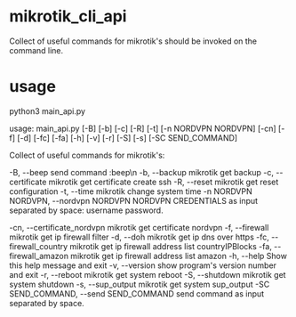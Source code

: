 # mikrotik_cli_api
Collect of useful commands for mikrotik's should be invoked on the command line.
# usage
python3 main_api.py 

usage: main_api.py [-B] [-b] [-c] [-R] [-t] [-n NORDVPN NORDVPN] [-cn] [-f] [-d] [-fc] [-fa] [-h] [-v] [-r] [-S] [-s]
                   [-SC SEND_COMMAND]

Collect of useful commands for mikrotik's:

  -B, --beep            send command :beep\n
  -b, --backup          mikrotik get backup
  -c, --certificate     mikrotik get certificate create ssh
  -R, --reset           mikrotik get reset configuration
  -t, --time            mikrotik change system time
  -n NORDVPN NORDVPN, --nordvpn NORDVPN NORDVPN
                        CREDENTIALS as input separated by space: username password.
                        
  -cn, --certificate_nordvpn
                        mikrotik get certificate nordvpn
  -f, --firewall        mikrotik get ip firewall filter
  -d, --doh             mikrotik get ip dns over https
  -fc, --firewall_country
                        mikrotik get ip firewall address list countryIPBlocks
  -fa, --firewall_amazon
                        mikrotik get ip firewall address list amazon
  -h, --help            Show this help message and exit
  -v, --version         show program's version number and exit
  -r, --reboot          mikrotik get system reboot
  -S, --shutdown        mikrotik get system shutdown
  -s, --sup_output      mikrotik get system sup_output
  -SC SEND_COMMAND, --send SEND_COMMAND
                        send command as input separated by space.
